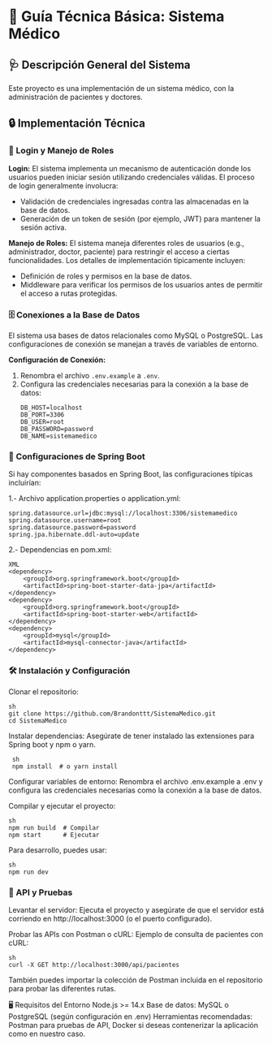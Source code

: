 # 📖 Guía Técnica Básica: Sistema Médico

## 🩺 Descripción General del Sistema
Este proyecto es una implementación de un sistema médico, con la administración de pacientes y doctores.

## 🔒 Implementación Técnica

### 🔑 Login y Manejo de Roles

**Login:**
El sistema implementa un mecanismo de autenticación donde los usuarios pueden iniciar sesión utilizando credenciales válidas. El proceso de login generalmente involucra:
- Validación de credenciales ingresadas contra las almacenadas en la base de datos.
- Generación de un token de sesión (por ejemplo, JWT) para mantener la sesión activa.

**Manejo de Roles:**
El sistema maneja diferentes roles de usuarios (e.g., administrador, doctor, paciente) para restringir el acceso a ciertas funcionalidades. Los detalles de implementación típicamente incluyen:
- Definición de roles y permisos en la base de datos.
- Middleware para verificar los permisos de los usuarios antes de permitir el acceso a rutas protegidas.

### 🗄️ Conexiones a la Base de Datos
El sistema usa bases de datos relacionales como MySQL o PostgreSQL. Las configuraciones de conexión se manejan a través de variables de entorno.

**Configuración de Conexión:**
1. Renombra el archivo `.env.example` a `.env`.
2. Configura las credenciales necesarias para la conexión a la base de datos:
   ```env
   DB_HOST=localhost
   DB_PORT=3306
   DB_USER=root
   DB_PASSWORD=password
   DB_NAME=sistemamedico

### 🌱 Configuraciones de Spring Boot
Si hay componentes basados en Spring Boot, las configuraciones típicas incluirían:

  1.- Archivo application.properties o application.yml:
```properties
spring.datasource.url=jdbc:mysql://localhost:3306/sistemamedico
spring.datasource.username=root
spring.datasource.password=password
spring.jpa.hibernate.ddl-auto=update

```
  2.- Dependencias en pom.xml:
  ```dependency
  XML
  <dependency>
      <groupId>org.springframework.boot</groupId>
      <artifactId>spring-boot-starter-data-jpa</artifactId>
  </dependency>
  <dependency>
      <groupId>org.springframework.boot</groupId>
      <artifactId>spring-boot-starter-web</artifactId>
  </dependency>
  <dependency>
      <groupId>mysql</groupId>
      <artifactId>mysql-connector-java</artifactId>
  </dependency>
```
### 🛠️ Instalación y Configuración
  Clonar el repositorio:
  ```env
  sh
  git clone https://github.com/Brandonttt/SistemaMedico.git
  cd SistemaMedico
 ```
  Instalar dependencias: Asegúrate de tener instalado las extensiones para Spring boot y npm o yarn.
 ```env
  sh
  npm install  # o yarn install
```
Configurar variables de entorno: Renombra el archivo .env.example a .env y configura las credenciales necesarias como la conexión a la base de datos.

Compilar y ejecutar el proyecto:
```
sh
npm run build  # Compilar
npm start      # Ejecutar
```
Para desarrollo, puedes usar:
```
sh
npm run dev
```
### 🧪 API y Pruebas
Levantar el servidor: Ejecuta el proyecto y asegúrate de que el servidor está corriendo en http://localhost:3000 (o el puerto configurado).

Probar las APIs con Postman o cURL: Ejemplo de consulta de pacientes con cURL:
```
sh
curl -X GET http://localhost:3000/api/pacientes
```
También puedes importar la colección de Postman incluida en el repositorio para probar las diferentes rutas.

🖥️ Requisitos del Entorno
Node.js >= 14.x
Base de datos: MySQL o PostgreSQL (según configuración en .env)
Herramientas recomendadas: Postman para pruebas de API, Docker si deseas contenerizar la aplicación como en nuestro caso.
